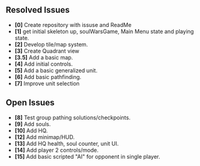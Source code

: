 ## Resolved Issues ##

- **[0]** Create repository with issuse and ReadMe
- **[1]** get initial skeleton up, soulWarsGame, Main Menu state and playing state.
- **[2]** Develop tile/map system.
- **[3]** Create Quadrant view
- **[3.5]**  Add a basic map.
- **[4]** Add initial controls.
- **[5]** Add a basic generalized unit.
- **[6]**   Add basic pathfinding.
- **[7]** Improve unit selection
## Open Issues ##

 

- **[8]**  Test group pathing solutions/checkpoints.
- **[9]**  Add souls.
- **[10]**  Add HQ.
- **[12]**  Add minimap/HUD.
- **[13]** Add HQ health, soul counter, unit UI.
- **[14]** Add player 2 controls/mode.
- **[15]** Add basic scripted "AI" for opponent in single player.